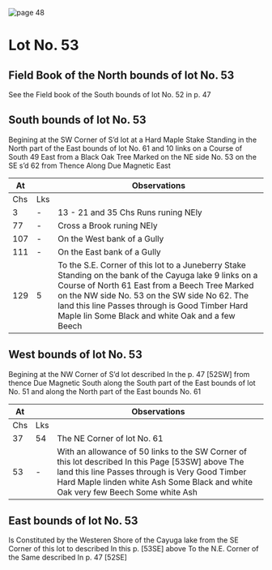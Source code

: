 ![page 48](image/fieldbook/ovid-page-48.jpg)

# Lot No. 53

## Field Book of the North bounds of lot No. 53

See the Field book of the South bounds of lot No. 52 in p. 47

## South bounds of lot No. 53

Begining at the SW Corner of S’d lot at a Hard Maple Stake Standing in the North part of the East bounds of lot No. 61 and 10 links on a Course of South 49 East from a Black Oak Tree Marked on the NE side No. 53 on the SE s’d 62 from Thence Along Due Magnetic East 

| At |    | Observations |
| -- | -- | ------------ |
| Chs | Lks | |
3 | - | 13 - 21 and 35 Chs Runs runing NEly
77 | - | Cross a Brook runing NEly
107 | - | On the West bank of a Gully
111 | - | On the East bank of a Gully
129 | 5 | To the S.E. Corner of this lot to a Juneberry Stake Standing on the bank of the Cayuga lake 9 links on a Course of North 61 East from a Beech Tree Marked on the NW side No. 53 on the SW side No 62. The land this line Passes through is Good Timber Hard Maple lin Some Black and white Oak and a few Beech

## West bounds of lot No. 53

Begining at the NW Corner of S’d lot described In the p. 47 [52SW] from thence Due Magnetic South along the South part of the East bounds of lot No. 51 and along the North part of the East bounds No. 61

| At |    | Observations |
| -- | -- | ------------ |
| Chs | Lks | |
37 | 54 | The NE Corner of lot No. 61
53 | - | With an allowance of 50 links to the SW Corner of this lot described In this Page [53SW] above The land this line Passes through is Very Good Timber Hard Maple linden white Ash Some Black and white Oak very few Beech Some white Ash

## East bounds of lot No. 53

Is Constituted by the Westeren Shore of the Cayuga lake from the SE Corner of this lot to described In this p. [53SE] above To the N.E. Corner of the Same described In p. 47 [52SE]

